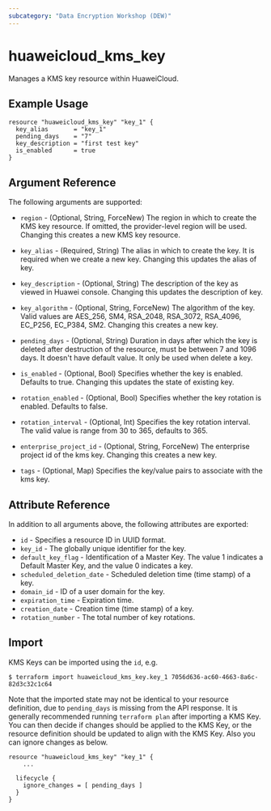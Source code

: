 ```yaml
---
subcategory: "Data Encryption Workshop (DEW)"
---
```


# huaweicloud_kms_key

Manages a KMS key resource within HuaweiCloud.

## Example Usage

```hcl
resource "huaweicloud_kms_key" "key_1" {
  key_alias       = "key_1"
  pending_days    = "7"
  key_description = "first test key"
  is_enabled      = true
}
```

## Argument Reference

The following arguments are supported:

* `region` - (Optional, String, ForceNew) The region in which to create the KMS key resource. If omitted, the
  provider-level region will be used. Changing this creates a new KMS key resource.

* `key_alias` - (Required, String) The alias in which to create the key. It is required when we create a new key.
  Changing this updates the alias of key.

* `key_description` - (Optional, String) The description of the key as viewed in Huawei console. Changing this updates
  the description of key.

* `key_algorithm` - (Optional, String, ForceNew) The algorithm of the key. Valid values are AES_256, SM4, RSA_2048, RSA_3072,
  RSA_4096, EC_P256, EC_P384, SM2. Changing this creates a new key.

* `pending_days` - (Optional, String) Duration in days after which the key is deleted after destruction of the resource,
  must be between 7 and 1096 days. It doesn't have default value. It only be used when delete a key.

* `is_enabled` - (Optional, Bool) Specifies whether the key is enabled. Defaults to true. Changing this updates the
  state of existing key.

* `rotation_enabled` - (Optional, Bool) Specifies whether the key rotation is enabled. Defaults to false.

* `rotation_interval` - (Optional, Int) Specifies the key rotation interval. The valid value is range from 30 to 365,
  defaults to 365.

* `enterprise_project_id` - (Optional, String, ForceNew) The enterprise project id of the kms key. Changing this creates
  a new key.

* `tags` - (Optional, Map) Specifies the key/value pairs to associate with the kms key.

## Attribute Reference

In addition to all arguments above, the following attributes are exported:

* `id` - Specifies a resource ID in UUID format.
* `key_id` - The globally unique identifier for the key.
* `default_key_flag` - Identification of a Master Key. The value 1 indicates a Default Master Key, and the value 0
  indicates a key.
* `scheduled_deletion_date` - Scheduled deletion time (time stamp) of a key.
* `domain_id` - ID of a user domain for the key.
* `expiration_time` - Expiration time.
* `creation_date` - Creation time (time stamp) of a key.
* `rotation_number` - The total number of key rotations.

## Import

KMS Keys can be imported using the `id`, e.g.

```
$ terraform import huaweicloud_kms_key.key_1 7056d636-ac60-4663-8a6c-82d3c32c1c64
```

Note that the imported state may not be identical to your resource definition,
due to `pending_days` is missing from the API response.
It is generally recommended running `terraform plan` after importing a KMS Key.
You can then decide if changes should be applied to the KMS Key, or the resource
definition should be updated to align with the KMS Key. Also you can ignore changes as below.

```
resource "huaweicloud_kms_key" "key_1" {
    ...

  lifecycle {
    ignore_changes = [ pending_days ]
  }
}
```
